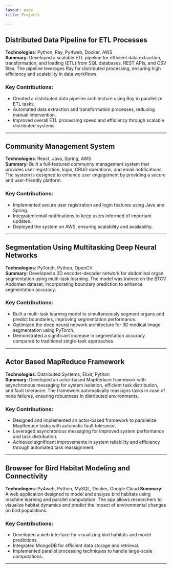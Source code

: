 ```yaml
---
layout: page
title: Projects

---
```

## Distributed Data Pipeline for ETL Processes
**Technologies**: Python, Ray, Py4web, Docker, AWS  
**Summary**: Developed a scalable ETL pipeline for efficient data extraction, transformation, and loading (ETL) from SQL databases, REST APIs, and CSV files. The pipeline leverages Ray for distributed processing, ensuring high efficiency and scalability in data workflows.

### Key Contributions:
- Created a distributed data pipeline architecture using Ray to parallelize ETL tasks.
- Automated data extraction and transformation processes, reducing manual intervention.
- Improved overall ETL processing speed and efficiency through scalable distributed systems.

<!-- 
### Code & Documentation:
- [GitHub Repository](https://github.com/SaiVenkatM/distributed-etl-pipeline) 
-->

---

## Community Management System
**Technologies**: React, Java, Spring, AWS  
**Summary**: Built a full-featured community management system that provides user registration, login, CRUD operations, and email notifications. The system is designed to enhance user engagement by providing a secure and user-friendly platform.

### Key Contributions:
- Implemented secure user registration and login features using Java and Spring.
- Integrated email notifications to keep users informed of important updates.
- Deployed the system on AWS, ensuring scalability and availability.

<!-- 
### Code & Documentation:
- [GitHub Repository](https://github.com/SaiVenkatM/community-management-system) 
-->

---

## Segmentation Using Multitasking Deep Neural Networks
**Technologies**: PyTorch, Python, OpenCV  
**Summary**: Developed a 3D encoder-decoder network for abdominal organ segmentation using multi-task learning. The model was trained on the BTCV Abdomen dataset, incorporating boundary prediction to enhance segmentation accuracy.

### Key Contributions:
- Built a multi-task learning model to simultaneously segment organs and predict boundaries, improving segmentation performance.
- Optimized the deep neural network architecture for 3D medical image segmentation using PyTorch.
- Demonstrated a significant increase in segmentation accuracy compared to traditional single-task approaches.

<!-- 
### Code & Documentation:
- [GitHub Repository](https://github.com/SaiVenkatM/segmentation-multitask-dnn) 
-->

---

## Actor Based MapReduce Framework
**Technologies**: Distributed Systems, Elixir, Python  
**Summary**: Developed an actor-based MapReduce framework with asynchronous messaging for system isolation, efficient task distribution, and fault tolerance. The framework automatically reassigns tasks in case of node failures, ensuring robustness in distributed environments.

### Key Contributions:
- Designed and implemented an actor-based framework to parallelize MapReduce tasks with automatic fault tolerance.
- Leveraged asynchronous messaging for improved system performance and task distribution.
- Achieved significant improvements in system reliability and efficiency through automated task reassignment.

<!-- 
### Code & Documentation:
- [GitHub Repository](https://github.com/SaiVenkatM/actor-mapreduce) 
-->

---

## Browser for Bird Habitat Modeling and Connectivity
**Technologies**: Py4web, Python, MySQL, Docker, Google Cloud
**Summary**: A web application designed to model and analyze bird habitats using machine learning and parallel computation. The app allows researchers to visualize habitat dynamics and predict the impact of environmental changes on bird populations.

### Key Contributions:
- Developed a web interface for visualizing bird habitats and model predictions.
- Integrated MongoDB for efficient data storage and retrieval.
- Implemented parallel processing techniques to handle large-scale computations.

<!-- 
### Code & Documentation:
- [GitHub Repository](https://github.com/SaiVenkatM/bird-habitat-modeling) 
-->

---


